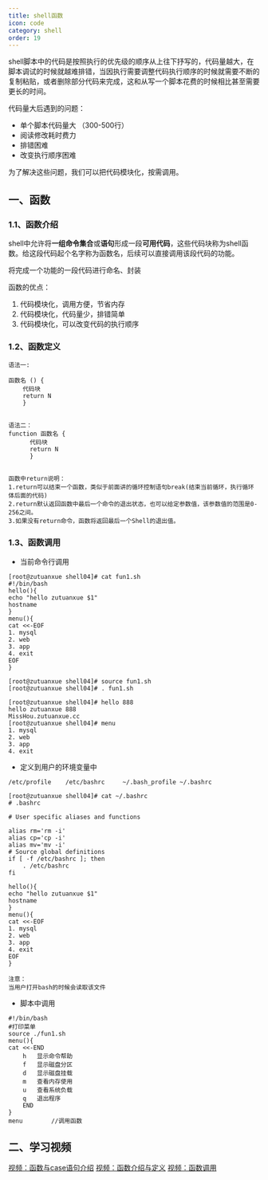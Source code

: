 ```yaml
---
title: shell函数
icon: code
category: shell
order: 19
---
```


shell脚本中的代码是按照执行的优先级的顺序从上往下抒写的，代码量越大，在脚本调试的时候就越难排错，当因执行需要调整代码执行顺序的时候就需要不断的复制粘贴，或者删除部分代码来完成，这和从写一个脚本花费的时候相比甚至需要更长的时间。

代码量大后遇到的问题：

- 单个脚本代码量大 （300-500行）
- 阅读修改耗时费力
- 排错困难
- 改变执行顺序困难

为了解决这些问题，我们可以把代码模块化，按需调用。

## 一、函数

### 1.1、函数介绍

shell中允许将**一组命令集合**或**语句**形成一段**可用代码**，这些代码块称为shell函数。给这段代码起个名字称为函数名，后续可以直接调用该段代码的功能。

将完成一个功能的一段代码进行命名、封装

函数的优点：

1. 代码模块化，调用方便，节省内存
2. 代码模块化，代码量少，排错简单
3. 代码模块化，可以改变代码的执行顺序

### 1.2、函数定义

```
语法一:

函数名 () {
    代码块
    return N
    }


语法二：
function 函数名 {
      代码块
      return N
      }
      
      
函数中return说明：
1.return可以结束一个函数，类似于前面讲的循环控制语句break(结束当前循环，执行循环体后面的代码)
2.return默认返回函数中最后一个命令的退出状态，也可以给定参数值，该参数值的范围是0-256之间。
3.如果没有return命令，函数将返回最后一个Shell的退出值。
```

### 1.3、函数调用

- 当前命令行调用

```
[root@zutuanxue shell04]# cat fun1.sh 
#!/bin/bash
hello(){
echo "hello zutuanxue $1"
hostname
}
menu(){
cat <<-EOF
1. mysql
2. web
3. app
4. exit
EOF
}

[root@zutuanxue shell04]# source fun1.sh 
[root@zutuanxue shell04]# . fun1.sh 

[root@zutuanxue shell04]# hello 888
hello zutuanxue 888
MissHou.zutuanxue.cc
[root@zutuanxue shell04]# menu
1. mysql
2. web
3. app
4. exit
```

- 定义到用户的环境变量中

```
/etc/profile	/etc/bashrc		~/.bash_profile	~/.bashrc

[root@zutuanxue shell04]# cat ~/.bashrc 
# .bashrc

# User specific aliases and functions

alias rm='rm -i'
alias cp='cp -i'
alias mv='mv -i'
# Source global definitions
if [ -f /etc/bashrc ]; then
	. /etc/bashrc
fi

hello(){
echo "hello zutuanxue $1"
hostname
}
menu(){
cat <<-EOF
1. mysql
2. web
3. app
4. exit
EOF
}

注意：
当用户打开bash的时候会读取该文件
```

- 脚本中调用

```
#!/bin/bash
#打印菜单
source ./fun1.sh
menu(){
cat <<-END
	h	显示命令帮助
	f	显示磁盘分区
	d	显示磁盘挂载
	m	查看内存使用
	u	查看系统负载
	q	退出程序
	END
}
menu		//调用函数
```

## 二、学习视频

[视频：函数与case语句介绍](https://www.bilibili.com/video/BV1Tf4y1v7E2?p=68)
[视频：函数介绍与定义](https://www.bilibili.com/video/BV1Tf4y1v7E2?p=69)
[视频：函数调用](https://www.bilibili.com/video/BV1Tf4y1v7E2?p=70)
